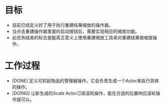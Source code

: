 # 目标
- 目前已经定义好了用于执行重建结果缩放的操作器。
- 当点击重建操作器里面的启动按钮后，需要实现相应的缩放功能。
- 此任务结束的标志是能真正意义上使用重建缩放工具来对重建结果做缩放操作。

# 工作过程
- [DONE] 定义可抓起物品的管理器操作，它会负责生成一个Actor来执行具体的操作。
- [DOING] 让新生成的Scale Actor订阅滚轮操作，能在合适的位置响应滚轮操作就可以。